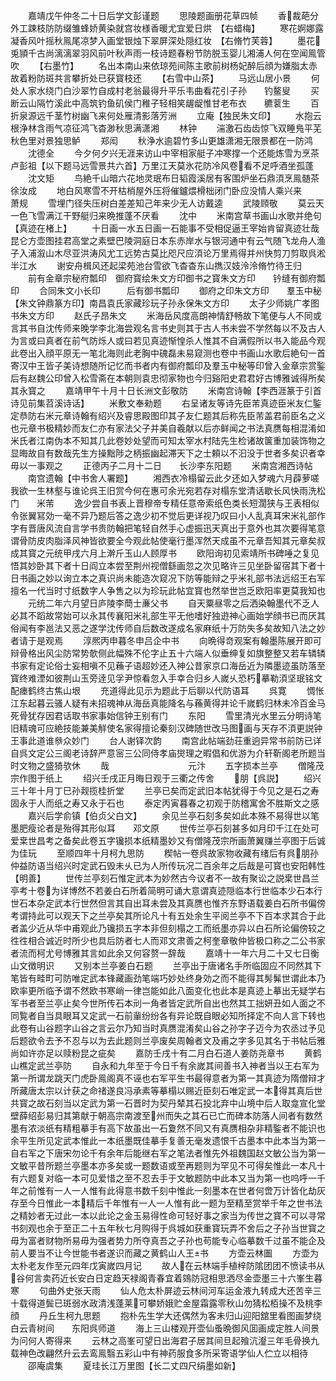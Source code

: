 <!-- { "loadSidebar": true } -->
　　嘉靖戊午仲冬二十日后学文彭谨题
　　思陵题画册花草四帧
　　香裁葩分外工踈枝防防缀雏蜂娇黄染就宫妆様香暖尤宜爱日烘　【右蜡梅】
　　寒花婀娜露凝香风叶摇秋鳯尾凉梦入画堂银烛下翠屏深处隠红妆　【右脩竹芙蓉】
　　墨花兎頴千古尚漓漓翠羽风前叶秋声雨一枝诗题春粉节防脱玉婴儿湘浦人何在空闻鳯管吹
　　【右墨竹】
　　名出本南山来依琼苑间陈主歌前树杨妃醉后顔为嫌脂太赤故着粉防斑共言攀折处已获寳枝还
　　【右雪中山茶】
　　马远山居小景
　　何处人家水绕门白沙翠竹自成村老翁最得升平乐韦曲看花引子孙　　钓鳌叟
　　买断云山隔竹溪此中高筑钓鱼矶侯门稚子轻相笑龌龊惟甘老布衣　　穮蓘生
　　百折泉源远千茎竹树幽飞来何处雁清影落芳洲
　　立庵【独民朱文印】
　　水抱云根浄林含雨气凉征鸿飞杳渺秋思满潇湘
　　林钟
　　湍激石齿齿惊飞双睡鳬平芜秋色里对景独思鲈
　　郑闳
　　秋浄水逾碧竹多山更雄潇湘无限景都在一防鸿
　　沈德全
　　今夕何夕兴无涯来访山中宰相家艇子冲寒撑一个还能炼雪为烹茶　　卢彭祖【以下题马远雪景共六首】万里江天莫氷花防冷风卷看不足呼酒坐孤蓬
　　沈文矩
　　鸟絶千山暗六花地灵珉布日韬霞溪居有客围炉坐石鼎湏烹鳯髄茶　　徐汝成
　　地白风寒雪不开枯梢屋外压将催鑪煨榾柮闭门卧应没情人乘兴来　　萧规
　　雪埋门径失压树白差差知己年来少无人访戴逵
　　武陵頋敬
　　莫云天一色飞雪满江干野艇归来晩推蓬不厌看
　　沈中
　　米南宫草书画山水歌并绝句【真迹在楮上】
　　十日画一水五日画一石能事不受相促逼王宰始肯留真迹壮哉昆仑方壶图挂君高堂之素壁巴陵洞庭日本东赤岸水与银河通中有云气随飞龙舟人渔子入浦溆山木尽亚洪涛风尤工远势古莫比咫尺应湏论万里焉得并州快剪刀剪取呉淞半江水
　　谢安舟楫风还起梁苑池台雪欲飞杳杳东山擕汉妓泠泠脩竹待王归
　　前有金章宗秘府瓢印　御府寳绘朱文方印御书之寳朱文方印　　钤缝有御府瓢印
　　合同朱文小长印　　　后有御书瓢印
　　御府之印朱文方印　　羣玉中秘【朱文钟鼎篆方印】南昌袁氏家藏珍玩子孙永保朱文方印
　　太子少师姚广孝图书朱文方印
　　赵氏子昂朱文
　　米海岳风度高朗神情舒畅故下笔便与人不同或言其书自沈传师来晚学李北海尝观名言书史则其于古人书未尝不学然每以不及古人为言或曰真者在前气防烁人或曰若见真迹惭惶杀人惟其不自满假所以书入能品今观此卷出入顔平原无一笔北海则此老胸中磈磊未易窥测也卷中书画山水歌后絶句一首寄汉中王皆子美诗想随所记忆而书者内有御府瓢印及羣玉中秘等印曾入金章宗赏鍳后有赵魏公印曾入松雪斋在本朝则袁忠彻家物也今归谿阳史君君好古博雅诚得所矣其永寳之
　　嘉靖甲午十月十日长洲文彭敬防
　　米南宫诗翰【李西涯篆于引首诗见前集苕溪诗话】
　　米敷文奉勑题
　　右呈诸友等诗先臣芾真迹臣米友仁鍳定恭防右米元章诗翰有绍兴及睿思殿图印其子友仁题其后称先臣芾盖君前臣名之义也元章书极精妙而友仁亦有家法父子并美自羲献以后亦鲜闻之书法真赝每相混淆如米氏者江南伪本不知其几此卷妙处望而可知太宰水村陆先生检诸故箧重加装饰物之显晦故自有数哉先生方操黜陟之柄振幽起滞天下之士頼以不汩没于世者多矣识者幸毋以一事观之
　　正德丙子二月十二日　　长沙李东阳题
　　米南宫湘西诗帖
　　南宫遗翰【中书舍人署题】
　　湘西衣冷榻留云此夕还如入梦魂六月薜萝嗟我欲一生林壑与谁论呉王旧赏今何在惠可余光宛若存对榻东堂清话歇长风快雨洗松门　　米芾
　　逸少尝自书表上晋穆帝专精任意帝索纸色类长短濶狭与王表相似令张翼冩効一毫不异乃题后答之逸少初不觉后更详视乃叹曰小人乱真耳宋米礼部作字有晋唐风流自言学书贵防翰把笔轻自然手心虚振迅天真出于意外也其次要得笔意谓骨防皮肉脂泽风神皆欲要全今观此帖使毫行墨浑然天成虽不元章吾知其元章矣叔成其寳之元统甲戌六月上澣斤玉山人顾厚书
　　欧阳询初见索靖所书碑唾之复见悟其妙卧其下者十日阎立本尝至荆州视僧繇画忽之次见略许三见坐卧留宿其下者十日书画之妙以询立本之真识尚未能造次窥况下防等能辩之乎米礼部书法远绍王右军擅名一代当时寸纸数字人争售之以为珍玩此帖宜寳也然举世岂乏欧阳率更莫我知也
　　元统二年六月望日庐陵李蕳士亷父书
　　自天粟昼零之后洒染翰墨代不乏人必其不蹈故常始可以永其传襄阳米礼部生平无他嗜好独逰神心画始学顔书已而厌其俗闻有李邕法又恶之遂学沈传师自后数改遂成名家麻纸十万防失多矣故知八法之妙者请于是观焉
　　淳熈丙申暮冬申吕企中书
　　向晩得竒观案有翰墨陈展开即可辩骨格出风尘防常势欹侧此幅殊不伦字止五十六端人似垂绅复如旗整整又若车辚辚书家有定论俗士妄相嗔不见蘓子语超妙还入神公昔家京口海岳近为隣墨迹虽防落至寳终难湮如彼荆山玉旁逹见孚尹惊看忽入手幸合归乡人嵗乆恐朽摹勒湏坚珉铭文配瘗鹤终古焦山垠
　　充道得此见示为题此于后聊以代防语耳
　　呉寛
　　惆怅江东起暮云骚人疑有未招魂神从海岳真能降名与蘓黄得并论千嵗鹤归林未冷百金马死骨犹存因君话取书家事始信钟王别有门
　　东阳
　　雪里清光水里云分明诗笔旧精魂可应絶技能兼美觧使名家得擅论秦刻汉碑随世改马图画与天存不湏更説钟王事此道谁叅众妙门
　　台人谢铎次韵
　　南宫此帖端劲荘重逈异常书前防已详自呉文定公三阁老诗辞严意宻三公同侍孝庙爕理之暇倡和优游为介轩靳阁老所题当时文物之盛猗欤休
　　哉　　　　　　　　　元汴
　　五字损本兰亭
　　僧隆茂宗作图于纸上
　　绍兴壬戌正月晦日观于三衢之传舍
　　朋【呉説】
　　绍兴三十年十月丁巳孙觌揽桂折堂
　　兰亭已矣而定武旧本帖犹得于今见之是石之寿固永于人而纸之寿又永于石也
　　泰定丙寅暮春之初观于防稽寓舍不胜斯文之感
　　嘉兴后学俞镇【伯贞父白文】
　　余见兰亭石刻多矣如此本殊不易得世以笔墨肥瘦论者是殆得其形似耳　　邓文原
　　世传兰亭石刻甚多如月印千江在处可爱枽世昌考之备矣此卷五字镵损本纸精墨妙又有僧隆茂宗所画萧翼赚兰亭图于后诚为佳玩
　　至顺四年十月柯九思防
　　稧帖一卷呉故家物收藏有绪后有呉朋孙仲益防语当绍兴时定武石毁未乆已为人所传玩况二百余年之后哉是可寳也安阳韩性【明善】
　　世传兰亭刻石惟定武本为妙然古今议者不一故有聚讼之説枽世昌兰亭考十卷为详博然不若姜白石所着简明可诵大意谓真迹隠临本行世临本少石本行世石本杂定武本行世然但言其自出耳未尝及其真赝也惟齐东野语载姜白石所书偏傍考谓持此可以观天下之兰亭矣其所论凡十有五处余生平阅兰亭不下百本求其合于此者盖少近从华中甫观此乃镵损五字本非但刻榻之工而纸墨亦异以白石所论偏傍较之徃徃相合诚近时所少也具后防者七人而邓文肃善之柯奎章敬仲皆极口称之二公书家者流而柯尤号博雅其言如此余又何容赘一辞哉
　　嘉靖十一年六月二十又七日衡山文徴明识
　　又别本兰亭姜白石题
　　兰亭出于唐诸名手所临固应不同然其下笔皆有畦町可防唯定武本锋藏画劲笔端巧妙处终身効之而不能得其髣髴世谓此本乃欧率更所临予谓不然欧书寒峭一律岂能如此八面变化也此本是真迹上摹出无疑学右军书者至兰亭止矣今世所传石本刓一角者皆定武所自出也然其工拙妍丑如人面之不同覧者自当具眼耳又定武一石前軰纷纷各有异论既自眼必知所择定不向人言下转也此卷有山谷题字山谷之言云尔乃知当时真赝混淆矣山谷之孙字子迈今为农丞过予见后题欲令去予不忍与以为去此题则兰亭废矣周翰者文及甫之字多见其名于书帖后雅尚如许亦足以赎粉昆之疵矣
　　嘉防壬戌十有二月白石道人姜防尧章书
　　黄鹤山樵定武兰亭防
　　自永和九年至于今日千有余嵗其间善书入神者当以王右军为第一所谓龙跳天门虎卧鳯阁真不诬也右军平生书最得意者为第一其真迹为隋僧辩才所藏唐太宗以计获之命禇遂良冯承素等摹榻以赐近臣刻石唯定武一本得其真后世共寳之故石刻当以定武为第一石晋时为契丹辇其石投北弃中山境中后人取龛宣化堂壁薛绍彭易归其第献于朝高宗南渡至州而失之其石已亡而碑本防落人间者有数然墨有浓淡纸有精粗摹手有高下故虽出一石夐然不同又有真赝相杂非精鍳者不能识也余平生所见定武本惟此一本纸墨既佳摹手复善无毫发遗恨千古墨本中此本当为第一自右军之下唐宋勿论千有余年后能继右军之笔法者惟先外祖魏国赵文敏公当为第一文敏平昔所题兰亭墨本亦多矣或一题数语或至再题则为罕见不可得矣惟此一本凡十有六题复对临一本可见爱惜之至不忍去手于文敏题防中此本又当为第一也呜呼一千年之前惟有一人一人惟有此得意书数千刻中惟此一刻墨本在世者何啻万计皆化劫灰存至今日惟此一本精后千年惟有一人一人惟有此一题为至精至赏举千年之世书法之精妙者无过此一本以此论之金玉易得性命可轻好事之家当为传世之寳不可以寻常书刻观也余于至正二十五年秋七月购得于呉城如获重寳玩弄不舍后之子孙当世寳之毋为富者财物所易毋为强者势力所夺真吾之子孙也苟能专心临摹数千过虽不能企及前人要当不让今世能书者遂识而藏之黄鹤山人王书
　　方壶云林圗
　　方壶为太朴老友作至元四年戊寅嵗四月记
　　故人在云林端手植梓防隂团团不愤读书从谷何言卖药近长安白日定趋天禄阁青春宜着鵕防冠相思洒尽金壶墨三十六峯生暮寒
　　句曲外史张天雨
　　仙人危太朴屏迹云林间河车运金液九转成大还苦辛三十载得道鬓已斑弱水政清浅蓬莱可攀娇娥贮金屋霜露零秋山勿猜松栢操不及桃李顔
　　丹丘生柯九思题
　　抱朴先生学大还偶然为客未归山迎阳舘里看图画梦绕白云青树间　　东阳呉师道
　　海上三山楼观开壶仙蚤晩御风囬画成定胜人间景为问何人寄得来
　　云林之高峯可望日出海君子居其间旦起飱沆瀣三年毛骨换九载神色改翩然升云去鸾鳯翳五彩山中有神药服食多所采寄语学仙人伫立以相待
　　邵庵虞集
　　夏珪长江万里图【长二丈四尺绢墨如新】
